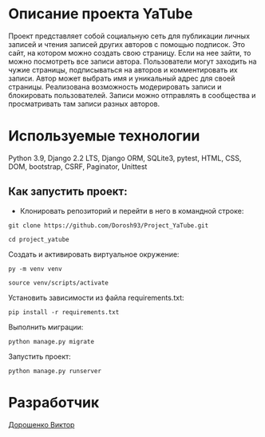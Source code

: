 # Описание проекта YaTube

Проект представляет собой социальную сеть для публикации личных записей и чтения записей других авторов с помощью подписок. 
Это сайт, на котором можно создать свою страницу. Если на нее зайти, то можно посмотреть все записи автора.
Пользователи могут заходить на чужие страницы, подписываться на авторов и комментировать их записи.
Автор может выбрать имя и уникальный адрес для своей страницы.
Реализована возможность модерировать записи и блокировать пользователей.
Записи можно отправлять в сообщества и просматривать там записи разных авторов.

# Используемые технологии

Python 3.9, Django 2.2 LTS, Django ORM, SQLite3, pytest, HTML, CSS, DOM, bootstrap, CSRF, Paginator, Unittest

## Как запустить проект:
- Клонировать репозиторий и перейти в него в командной строке:
```
git clone https://github.com/Dorosh93/Project_YaTube.git
```
```
cd project_yatube
```
Cоздать и активировать виртуальное окружение:
```
py -m venv venv
```
```
source venv/scripts/activate
```
Установить зависимости из файла requirements.txt:
```
pip install -r requirements.txt
```
Выполнить миграции:
```
python manage.py migrate
```
Запустить проект:
```
python manage.py runserver
```

# Разработчик

[Дорошенко Виктор](https://github.com/Dorosh93)
